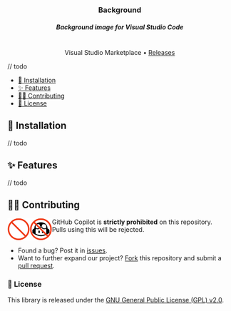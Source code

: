 <div id="top" align="center">
    <h3>Background</h3>
    <h5>Background image for Visual Studio Code</h5>
    <br>
    Visual Studio Marketplace
    •
    <a href="https://github.com/KatsuteDev/background/releases">Releases</a>
</div>

// todo

- [📃 Installation](#-installation)
- [✨ Features](#-features)
- [👨‍💻 Contributing](#-contributing)
- [💼 License](#-license)

## 📃 Installation

// todo

## ✨ Features

// todo

## 👨‍💻 Contributing

<!-- GitHub Copilot Disclaimer -->
<table>
    <img alt="GitHub Copilot" align="left" src="https://raw.githubusercontent.com/KatsuteDev/.github/main/profile/copilot-dark.png#gh-dark-mode-only" width="50"><img alt="GitHub Copilot" align="left" src="https://raw.githubusercontent.com/KatsuteDev/.github/main/profile/copilot-light.png#gh-light-mode-only" width="50">
    <p>GitHub Copilot is <b>strictly prohibited</b> on this repository.<br>Pulls using this will be rejected.</p>
</table>
<!-- GitHub Copilot Disclaimer -->

 - Found a bug? Post it in [issues](https://github.com/KatsuteDev/background/issues).
 - Want to further expand our project? [Fork](https://github.com/KatsuteDev/background/fork) this repository and submit a [pull request](https://github.com/KatsuteDev/background/pulls).

### 💼 License

This library is released under the [GNU General Public License (GPL) v2.0](https://github.com/KatsuteDev/background/blob/main/LICENSE).